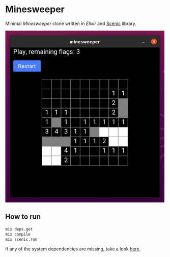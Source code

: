 # Minesweeper

Minimal _Minesweeper_ clone written in _Elixir_ and [Scenic](https://github.com/boydm/scenic) library.

![screen](screen.png)

## How to run

```
mix deps.get
mix compile
mix scenic.run
```

If any of the system dependencies are missing, take a look [here](https://hexdocs.pm/scenic/install_dependencies.html).
